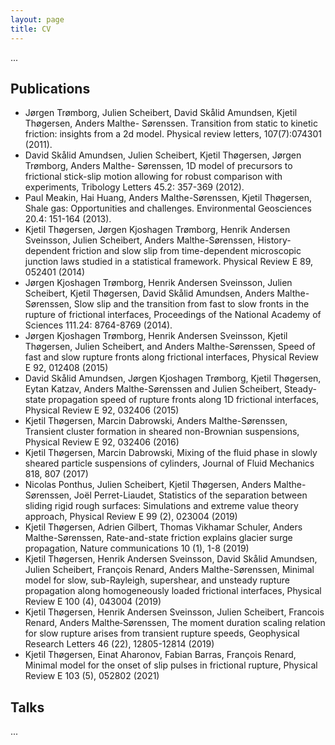 ```yaml
---
layout: page
title: CV
---
```

...

## Publications

* Jørgen Trømborg, Julien Scheibert, David Skålid Amundsen, Kjetil Thøgersen, Anders Malthe-
Sørenssen. Transition from static to kinetic friction: insights from a 2d model. Physical review
letters, 107(7):074301 (2011).
* David Skålid Amundsen, Julien Scheibert, Kjetil Thøgersen, Jørgen Trømborg, Anders Malthe-
Sørenssen, 1D model of precursors to frictional stick-slip motion allowing for robust comparison
with experiments, Tribology Letters 45.2: 357-369 (2012).
* Paul Meakin, Hai Huang, Anders Malthe-Sørenssen, Kjetil Thøgersen, Shale gas:
Opportunities and challenges. Environmental Geosciences 20.4: 151-164 (2013).
* Kjetil Thøgersen, Jørgen Kjoshagen Trømborg, Henrik Andersen Sveinsson, Julien Scheibert,
Anders Malthe-Sørenssen, History-dependent friction and slow slip from time-dependent
microscopic junction laws studied in a statistical framework. Physical Review E 89, 052401
(2014)
* Jørgen Kjoshagen Trømborg, Henrik Andersen Sveinsson, Julien Scheibert, Kjetil Thøgersen,
David Skålid Amundsen, Anders Malthe-Sørenssen, Slow slip and the transition from fast to slow
fronts in the rupture of frictional interfaces, Proceedings of the National Academy of Sciences
111.24: 8764-8769 (2014).
* Jørgen Kjoshagen Trømborg, Henrik Andersen Sveinsson, Kjetil Thøgersen, Julien Scheibert,
and Anders Malthe-Sørenssen, Speed of fast and slow rupture fronts along frictional interfaces,
Physical Review E 92, 012408 (2015)
* David Skålid Amundsen, Jørgen Kjoshagen Trømborg, Kjetil Thøgersen, Eytan Katzav, Anders
Malthe-Sørenssen and Julien Scheibert, Steady-state propagation speed of rupture fronts along
1D frictional interfaces, Physical Review E 92, 032406 (2015)
* Kjetil Thøgersen, Marcin Dabrowski, Anders Malthe-Sørenssen, Transient cluster formation in
sheared non-Brownian suspensions, Physical Review E 92, 032406 (2016)
* Kjetil Thøgersen, Marcin Dabrowski, Mixing of the fluid phase in slowly sheared particle suspensions of cylinders, Journal of Fluid Mechanics 818, 807 (2017)
* Nicolas Ponthus, Julien Scheibert, Kjetil Thøgersen, Anders Malthe-Sørenssen, Joël Perret-Liaudet, Statistics of the separation between sliding rigid rough surfaces: Simulations and extreme value theory approach, Physical Review E 99 (2), 023004 (2019)
* Kjetil Thøgersen, Adrien Gilbert, Thomas Vikhamar Schuler, Anders Malthe-Sørenssen, Rate-and-state friction explains glacier surge propagation,
Nature communications 10 (1), 1-8 (2019)
* Kjetil Thøgersen, Henrik Andersen Sveinsson, David Skålid Amundsen, Julien Scheibert, François Renard, Anders Malthe-Sørenssen, Minimal model for slow, sub-Rayleigh, supershear, and unsteady rupture propagation along homogeneously loaded frictional interfaces,
Physical Review E 100 (4), 043004 (2019)
* Kjetil Thøgersen, Henrik Andersen Sveinsson, Julien Scheibert, Francois Renard, Anders Malthe‐Sørenssen, The moment duration scaling relation for slow rupture arises from transient rupture speeds,
Geophysical Research Letters 46 (22), 12805-12814 (2019)
* Kjetil Thøgersen, Einat Aharonov, Fabian Barras, François Renard, Minimal model for the onset of slip pulses in frictional rupture,
Physical Review E 103 (5), 052802 (2021)



## Talks
...
